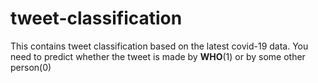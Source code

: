 # tweet-classification

This contains tweet classification based on the latest covid-19 data.
You need to predict whether the tweet is made by **WHO**(1) or by some other person(0)

